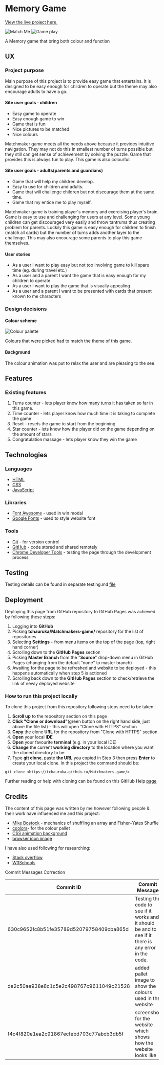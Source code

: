 # Memory Game

[View the live project here.](https://tchauruka.github.io/Matchmakers-game/)

![Match Me](https://github.com/TChauruka/Matchmakers-game/blob/main/images/Screenshot.jpg)
![Game play](https://github.com/TChauruka/Matchmakers-game/blob/main/images/gameplay.jpg)

A Memory game that bring both colour and function

## UX

### Project purpose

Main purpose of this project is to provide easy game that entertains. It is designed to be easy enough for children to operate but the theme may also encourage adults to have a go.

#### Site user goals - children

- Easy game to operate
- Easy enough game to win
- Game that is fun
- Nice pictures to be matched
- Nice colours

Matchmaker game meets all the needs above because it provides intuitive navigation. They may not do this in smallest number of turns possible but they still can get sense of achievement by solving the puzzle. Game that provides this is always fun to play. This game is also colourful.

#### Site user goals - adults(parents and guardians)

- Game that will help my children develop.
- Easy to use for children and adults.
- Game that will challenge children but not discourage them at the same time.
- Game that my entice me to play myself.

Matchmaker game is training player's memory and exercising player's brain. Game is easy to use and challenging for users at any level. Some young children can get discouraged very easily and throw tantrums thus creating problem for parents. Luckily this game is easy enough for children to finish (match all cards) but the number of turns adds another layer to the challenge. This may also encourage some parents to play this game themselves.

#### User stories

- As a user I want to play easy but not too involving game to kill spare time (eg. during travel etc.)
- As a user and a parent I want the game that is easy enough for my children to operate
- As a user I want to play the game that is visually appealing
- As a user and a parent I want to be presented with cards that present known to me characters


### Design decisions

#### Colour scheme

![Colour palette](https://github.com/TChauruka/Matchmakers-game/blob/main/images/pallet.jpg)

Colours that were picked had to match the theme of this game.

#### Background

The colour animation was put to relax the user and are pleasing  to the see.

## Features

### Existing features

1. Turns counter - lets player know how many turns it has taken so far in this game.
2. Time counter - lets player know how much  time it is taking to complete the game
3. Reset - resets the game to start from the beginning
4. Star counter - lets know how the player did on the game depending on the amount of stars
5. Congratulation massage - lets player know they win the game


## Technologies

### Languages

- [HTML](https://www.w3schools.com/html/)
- [CSS](https://www.w3schools.com/css/)
- [JavaScript](https://www.w3schools.com/js/)

### Libraries

- [Font Awesome](https://fontawesome.com/) - used in win modal
- [Google Fonts](https://fonts.google.com/) - used to style website font

### Tools

- [Git](https://git-scm.com/) - for version control
- [GitHub](https://github.com/) - code stored and shared remotely
- [Chrome Developer Tools](https://developers.google.com/web/tools/chrome-devtools) - testing the page through the development process


## Testing

Testing details can be found in separate testing.md [file](https://github.com/TChauruka/Matchmakers-game/blob/main/testing.md)

## Deployment

Deploying this page from GitHub repository to GitHub Pages was achieved by following these steps:

1. Logging into **GitHub**
2. Picking **tchauruka/Matchmakers-game/** repository for the list of repositories
3. Selecting **Settings** - from menu items on the top of the page (top, right hand corner)
4. Scrolling down to the **GitHub Pages** section
5. Picking **Master Branch** from the "**Source**" drop-down menu in GitHub Pages (changing from the default "none" to master branch)
6. Awaiting for the page to be refreshed and website to be deployed - this happens automatically when step 5 is actioned
7. Scrolling back down to the **GitHub Pages** section to check/retrieve the link of newly deployed website

### How to run this project locally

To clone this project from this repository following steps need to be taken:

1. **Scroll up** to the repository section on this page
2. **Click "Clone or download"**(green button on the right hand side, just above the file list) - this will open "Clone with HTTPS" section
3. **Copy** the clone **URL** for the repository from "Clone with HTTPS" section
4. **Open** your local **IDE**
5. **Open** your favourite **terminal** (e.g. in your local IDE)
6. **Change** the current **working directory** to the location where you want the cloned directory to be
7. Type **git clone**, paste **the URL** you copied in Step 3 then press **Enter** to create your local clone. In this project the command should be:

```console
git clone <https://tchauruka.github.io/Matchmakers-game/>
```

Further reading or help with cloning can be found on this GitHub Help [page](https://help.github.com/en/github/creating-cloning-and-archiving-repositories/cloning-a-repository)

## Credits

The content of this page was written by me however following people & their work have influenced me and this project:

- [Mike Bostock](https://bost.ocks.org/mike/) - mechanics of shuffling an array and Fisher–Yates Shuffle
- [coolors](https://coolors.co/palettes/)- for the colour pallet
- [CSS animation background ](https://freefrontend.com/css-animated-backgrounds/)
- [browser icon image](https://icon-icons.com/icon/brain/109577)


I have also used following for researching:

- [Stack overflow](https://stackoverflow.com/)
- [W3Schools](https://www.w3schools.com/)

Commit Messages Correction

|Commit ID | Commit Message|
|---|---|
| 630c9652fc8b51fe35789d52079758409cba865d | Testing the code to see if it works and it should be and to see if it there is any error in the code.|
| de2c50ae938e8c1c5e2c498767c9611049c21528 | added pallet image to show the colours used in the website |
| f4c4f820e1ea2c91867ecfebd703c77abcb3db5f | screenshot for the website which shows how the website looks like |

